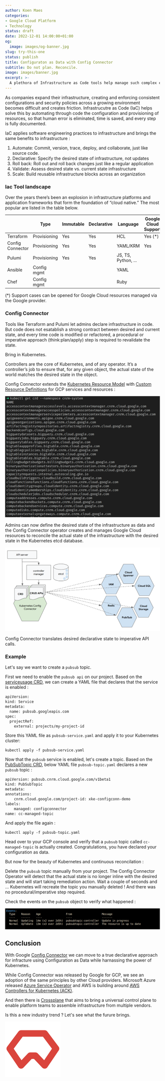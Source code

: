```yaml
---
author: Koen Maes
categories:
- Google Cloud Platform
- Technology
status: draft
date: 2022-12-01 14:00:00+01:00
og:
  image: images/og-banner.jpg
slug: try-this-one
status: publish
title: Configuraton as Data with Config Connector
subtitle: Do not plan. Reconcile.
image: images/banner.jpg
excerpt: >-
  A plethora of Infrastructure as Code tools help manage such complex environments. Config Connector takes a new approach called Configuration as Data and uses the intrinsic power of Kubernetes to harden the contract between configuration and infrastructure.
---
```


As companies expand their infrastructure, creating and enforcing consistent configurations and security policies across a growing environment becomes difficult and creates friction. 
Infrastrucutre as Code (IaC) helps solve this by automating through code the configuration and provisioning of resources, so that human error is eliminated, time is saved, and every step is fully documented.

<!--more-->
IaC applies software engineering practices to infrastructure and brings the same benefits to infrastructure :
1. Automate: Commit, version, trace, deploy, and collaborate, just like source code.
2. Declarative: Specify the desired state of infrastructure, not updates
3. Roll back:  Roll out and roll back changes just like a regular application
4. Validate: Assess desired state vs. current state infrastructure
5. Scale: Build reusable infrastructure blocks across an organization

### Iac Tool landscape

Over the years there’s been an explosion in infrastructure platforms and application frameworks that form the foundation of “cloud native.” The most popular are listed in the table below.

|   	|   Type	| Immutable  	| Declarative   	| Language   	| Google Cloud Support   	|
|---	|---	|---	|---	|---	|---	|
|  Terraform 	|  Provisioning 	|  Yes 	| Yes  	| HCL  	| Yes (*)  	|
|  Config Connector 	|  Provisioning 	| Yes  	| Yes  	| YAML/KRM  	| Yes  	|
|  Pulumi  	|  Provisioning 	| Yes  	| Yes  	| JS, TS, Python, ...  	|   	|
|  Ansible 	|  Config mgmt 	|   	|   	| YAML  	|   	|
|  Chef 	|  Config mgmt 	|   	|   	| Ruby  	|   	|

(*) Support cases can be opened for Google Cloud resources managed via the Google provider.

### Config Connector

Tools like Terraform and Pulumi let admins declare infrastructure in code. But code does not esatablish a strong contract between desired and current state, and every time code is modified or refactored, a procedural or imperative approach (think:plan/apply) step is required to revalidate the state.

Bring in Kubernetes. 

Controllers are the core of Kubernetes, and of any operator. It’s a controller’s job to ensure that, for any given object, the actual state of the world matches the desired state in the object. 

Config Connector extends the [Kubernetes Resource Model](https://github.com/kubernetes/design-proposals-archive/blob/main/architecture/resource-management.md) with [Custom Resource Definitions](https://kubernetes.io/docs/concepts/extend-kubernetes/api-extension/custom-resources/) for GCP services and resources :

![configconnector architecture](./images/configconnector-crd.png)

Admins can now define the desired state of the infrastructure as data and the Config Connector operator creates and manages Google Cloud resources to reconcile the actual state of the infrastructure with the desired state in the Kubernetes etcd database.

![configconnector crd](./images/configconnector-architecture.png)

Config Connector translates desired declarative state to imperative API calls.

### Example

Let's say we want to create a `pubsub` topic. 

First we need to enable the `pubsub api` on our project. Based on the [serviceusage CRD](https://cloud.google.com/config-connector/docs/reference/resource-docs/serviceusage/service), we can create a YAML file that declares that the service is enabled :

```
apiVersion:     
kind: Service
metadata:
  name: pubsub.googleapis.com
spec:
  projectRef:
    external: projects/my-project-id
```

Store this YAML file as `pubsub-service.yaml` and apply it to your Kubernetes cluster: 
```
kubectl apply -f pubsub-service.yaml
```
Now that the `pubsub` service is enabled, let's create a topic. Based on the [PubSubTopic CRD](https://cloud.google.com/config-connector/docs/reference/resource-docs/pubsub/pubsubtopic), below YAML file `pubsub-topic.yaml` declares a new `pubsub` topic :

```
apiVersion: pubsub.cnrm.cloud.google.com/v1beta1
kind: PubSubTopic
metadata:
annotations:
    cnrm.cloud.google.com/project-id: xke-configconn-demo
labels:
    managed: configconnector
name: cc-managed-topic
```
And apply the file again : 
```
kubectl apply -f pubsub-topic.yaml
```

Head over to your GCP console and verify that a `pubsub` topic called `cc-managed-topic` is actually created. Congratulations, you have declared your configuration as data.

But now for the beauty of Kubernetes and continuous reconcilation :

Delete the `pubsub` topic manually from your project. The Config Connector Operator will detect that the actual state is no longer inline with the desired state and will start taking remediation action. Wait a couple of seconds and ... Kubernetes will recreate the topic you manually deleted ! And there was no procedural/imperative step required.

Check the events on the `pubsub` object to verify what happened :

![Kubernetes CRD reconcile events](./images/reconcile.png)

## Conclusion
With Google [Config Connector](https://cloud.google.com/config-connector/docs/overview) we can move to a true declarative approach for infracture using Configuration as Data while harnassing the power of Kubernetes.

While Config Connector was released by Google for GCP, we see an adoption of the same principles by other Cloud providers. Microsoft Azure released [Azure Service Operator](https://github.com/Azure/azure-service-operator) and AWS is building around [AWS Controllers for Kubernetes (ACK)](https://github.com/aws-controllers-k8s/community). 

And then there is [Crossplane](https://crossplane.io/) that aims to bring a universal control plane to enable platform teams to assemble infrastructure from multiple vendors.

Is this a new industry trend ? Let's see what the furure brings.


![binx.io logo](./images/binx-logo.png)
